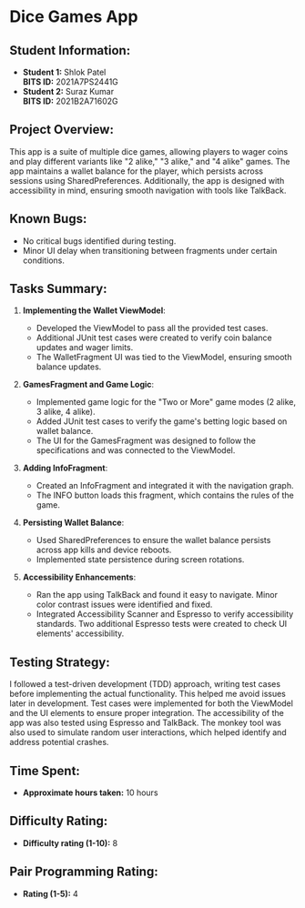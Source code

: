 # Dice Games App

## Student Information:
- **Student 1:** Shlok Patel  
  **BITS ID:** 2021A7PS2441G  
- **Student 2:** Suraz Kumar  
  **BITS ID:** 2021B2A71602G  

## Project Overview:
This app is a suite of multiple dice games, allowing players to wager coins and play different variants like "2 alike," "3 alike," and "4 alike" games. The app maintains a wallet balance for the player, which persists across sessions using SharedPreferences. Additionally, the app is designed with accessibility in mind, ensuring smooth navigation with tools like TalkBack.

## Known Bugs:
- No critical bugs identified during testing.
- Minor UI delay when transitioning between fragments under certain conditions.

## Tasks Summary:
1. **Implementing the Wallet ViewModel**: 
   - Developed the ViewModel to pass all the provided test cases.
   - Additional JUnit test cases were created to verify coin balance updates and wager limits.
   - The WalletFragment UI was tied to the ViewModel, ensuring smooth balance updates.

2. **GamesFragment and Game Logic**:
   - Implemented game logic for the "Two or More" game modes (2 alike, 3 alike, 4 alike).
   - Added JUnit test cases to verify the game's betting logic based on wallet balance.
   - The UI for the GamesFragment was designed to follow the specifications and was connected to the ViewModel.

3. **Adding InfoFragment**:
   - Created an InfoFragment and integrated it with the navigation graph.
   - The INFO button loads this fragment, which contains the rules of the game.

4. **Persisting Wallet Balance**:
   - Used SharedPreferences to ensure the wallet balance persists across app kills and device reboots.
   - Implemented state persistence during screen rotations.

5. **Accessibility Enhancements**:
   - Ran the app using TalkBack and found it easy to navigate. Minor color contrast issues were identified and fixed.
   - Integrated Accessibility Scanner and Espresso to verify accessibility standards. Two additional Espresso tests were created to check UI elements' accessibility.

## Testing Strategy:
I followed a test-driven development (TDD) approach, writing test cases before implementing the actual functionality. This helped me avoid issues later in development. Test cases were implemented for both the ViewModel and the UI elements to ensure proper integration. The accessibility of the app was also tested using Espresso and TalkBack.
The monkey tool was also used to simulate random user interactions, which helped identify and address potential crashes.

## Time Spent:
- **Approximate hours taken:** 10 hours

## Difficulty Rating:
- **Difficulty rating (1-10):** 8

## Pair Programming Rating:
- **Rating (1-5):** 4

